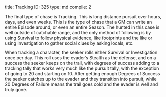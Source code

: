 title:          Tracking
ID:             325
type:           md
compile:        2


The final type of chase is Tracking. This is long distance pursuit over hours, days, and even weeks. This is the type of chase that a GM can write an entire Episode around, or even an entire Season. The hunted in this case is well outside of catchable range, and the only method of following is by using Survival to follow physical evidence, like footprints and the like or using Investigation to gather social clues by asking locals, etc.

When tracking a character, the seeker rolls either Survival or Investigation once per day. This roll uses the evader’s Stealth as the defense, and on a success the seeker keeps on the trail, with degrees of success adding to a tracking tally that works very much like the pursuit tally, with the exception of going to 20 and starting on 10. After getting enough Degrees of Success the seeker catches up to the evader and they transition into pursuit, while 20 Degrees of Failure means the trail goes cold and the evader is well and truly gone.